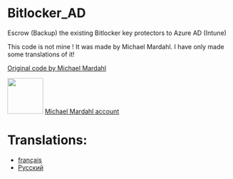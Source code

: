 # Bitlocker_AD
Escrow (Backup) the existing Bitlocker key protectors to Azure AD (Intune)

This code is not mine ! It was made by Michael Mardahl. I have only made some translations of it!

[Original code by Michael Mardahl](code/original.ps1)

<a href="https://github.com/mardahl"><img src="https://github.com/Narco360/Bitlocker_AD/assets/126324199/07d14e20-38a8-4219-9db5-ecf0034b83f7" width="80" /></a>
[Michael Mardahl account](https://github.com/mardahl)
# Translations:
* [français](code/français.ps1)
* [Русский](code/Русский.ps1)
